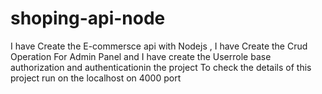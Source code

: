 # shoping-api-node
I have Create the E-commersce api with Nodejs ,  I have Create the Crud Operation For Admin Panel and I have create  the Userrole base authorization and  authenticationin  the  project To check the 
details of this project run on the localhost on 4000 port  
